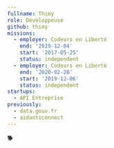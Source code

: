 ```yaml
---
fullname: Thimy
role: Développeuse
github: thimy
missions:
  - employer: Codeurs en Liberté
    end: '2019-12-04'
    start: '2017-05-25'
    status: independent
  - employer: Codeurs en Liberté
    end: '2020-02-28'
    start: '2019-12-06'
    status: independent
startups:
  - API Entreprise
previously:
  - data.gouv.fr
  - aidantsconnect
---
```

🐕
